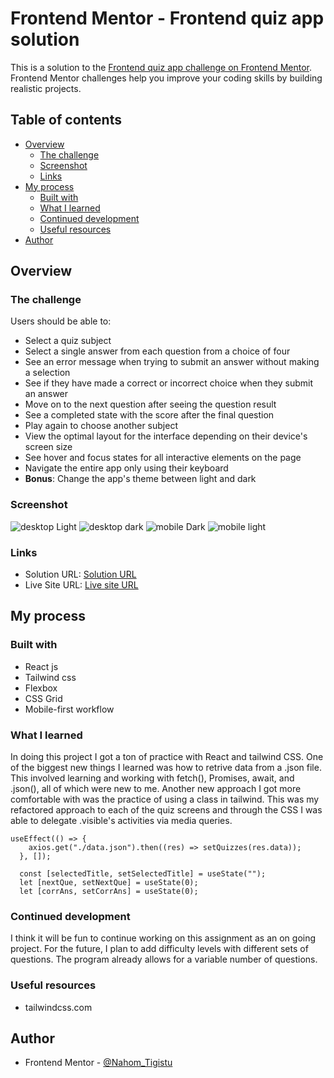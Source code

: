 # Frontend Mentor - Frontend quiz app solution

This is a solution to the [Frontend quiz app challenge on Frontend Mentor](https://www.frontendmentor.io/challenges/frontend-quiz-app-BE7xkzXQnU). Frontend Mentor challenges help you improve your coding skills by building realistic projects.

## Table of contents

- [Overview](#overview)
  - [The challenge](#the-challenge)
  - [Screenshot](#screenshot)
  - [Links](#links)
- [My process](#my-process)
  - [Built with](#built-with)
  - [What I learned](#what-i-learned)
  - [Continued development](#continued-development)
  - [Useful resources](#useful-resources)
- [Author](#author)

## Overview

### The challenge

Users should be able to:

- Select a quiz subject
- Select a single answer from each question from a choice of four
- See an error message when trying to submit an answer without making a selection
- See if they have made a correct or incorrect choice when they submit an answer
- Move on to the next question after seeing the question result
- See a completed state with the score after the final question
- Play again to choose another subject
- View the optimal layout for the interface depending on their device's screen size
- See hover and focus states for all interactive elements on the page
- Navigate the entire app only using their keyboard
- **Bonus**: Change the app's theme between light and dark

### Screenshot

![desktop Light](./screenshots/desktop-light.png "Light mode desktop view")
![desktop dark](./screenshots/desktop-dark.png "Dark mode desktop view")
![mobile Dark](./screenshots/mobile-dark.png "dark mode mobile view")
![mobile light](./screenshots/mobile-light.png "light mode mobile view")

### Links

- Solution URL: [Solution URL](https://github.com/Nahom77/quiz-app)
- Live Site URL: [Live site URL](https://Nahom77.github.io/quiz-app)

## My process

### Built with

- React js
- Tailwind css
- Flexbox
- CSS Grid
- Mobile-first workflow

### What I learned

In doing this project I got a ton of practice with React and tailwind CSS. One of the biggest new things I learned was how to retrive data from a .json file. This involved learning and working with fetch(), Promises, await, and .json(), all of which were new to me. Another new approach I got more comfortable with was the practice of using a class in tailwind. This was my refactored approach to each of the quiz screens and through the CSS I was able to delegate .visible's activities via media queries.

```React
useEffect(() => {
    axios.get("./data.json").then((res) => setQuizzes(res.data));
  }, []);

  const [selectedTitle, setSelectedTitle] = useState("");
  let [nextQue, setNextQue] = useState(0);
  let [corrAns, setCorrAns] = useState(0);
```

### Continued development

I think it will be fun to continue working on this assignment as an on going project. For the future, I plan to add difficulty levels with different sets of questions. The program already allows for a variable number of questions.

### Useful resources

- tailwindcss.com

## Author

- Frontend Mentor - [@Nahom_Tigistu](https://www.frontendmentor.io/profile/Nahom77)
